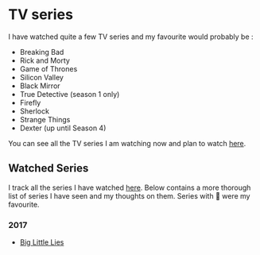# TV series
I have watched quite a few TV series and my favourite would probably be : 
- Breaking Bad
- Rick and Morty
- Game of Thrones
- Silicon Valley
- Black Mirror
- True Detective (season 1 only)
- Firefly
- Sherlock 
- Strange Things
- Dexter (up until Season 4)

You can see all the TV series I am watching now and plan to watch [here](../tv-series/watching-series.md).

## Watched Series
I track all the series I have watched [here](). Below contains a more thorough list of series I have seen and my thoughts on them. Series with 🌟 were my favourite.

### 2017
- [Big Little Lies](https://trakt.tv/shows/big-little-lies) 

